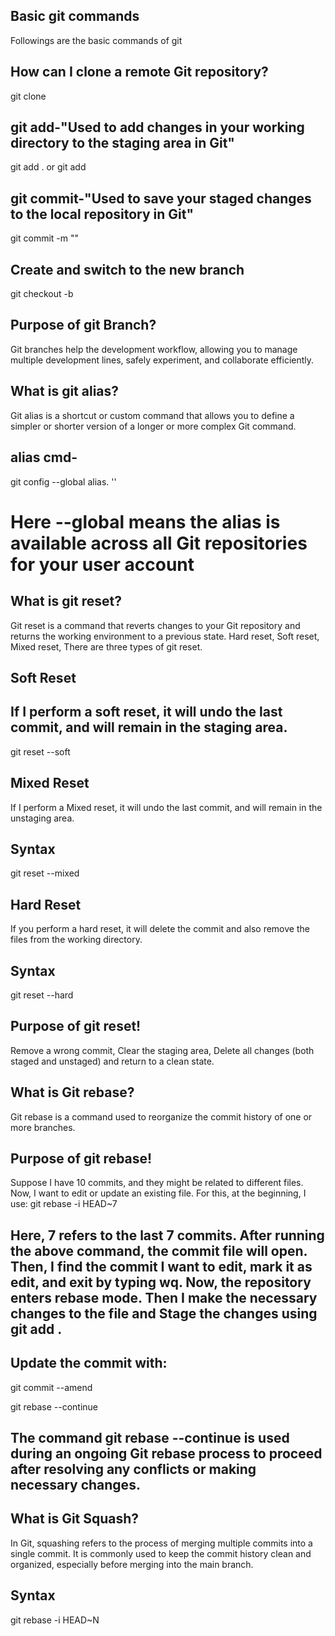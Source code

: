 ## Basic git commands
Followings are the basic commands of git
## How can I clone a remote Git repository?
git clone <remote-repository>

## git add-"Used to add changes in your working directory to the staging area in Git"
git add .
or 
git add <file-name>

## git commit-"Used to save your staged changes to the local repository in Git"
git commit -m "<Your commit message>"

## Create and switch to the new branch
git checkout -b <branch-name>

## Purpose of git Branch?
 Git branches help the development workflow, allowing you to manage multiple development lines, safely experiment, and collaborate efficiently.

## What is git alias?
 Git alias is a shortcut or custom command that allows you to define a simpler or shorter version of a longer or more complex Git command.
## alias cmd-
 git config --global alias.<alias-name> '<git-command>'
# Here --global means the alias is available across all Git repositories for your user account

## What is git reset?
Git reset is a command that reverts changes to your Git repository and returns the working environment to a previous state. Hard reset, Soft reset, Mixed reset, There are three types of git reset. 

## Soft Reset
## If I perform a soft reset, it will undo the last commit, and will remain in the staging area.
git reset --soft <commit>

## Mixed Reset
If I perform a Mixed reset, it will undo the last commit, and will remain in the unstaging area.
## Syntax
git reset --mixed <commit>

## Hard Reset
If you perform a hard reset, it will delete the commit and also remove the files from the working directory.
## Syntax
git reset --hard <commit>

## Purpose of git reset!
 Remove a wrong commit, Clear the staging area, Delete all changes (both staged and unstaged) and return to a clean state.

## What is Git rebase?
Git rebase is a command used to reorganize the commit history of one or more branches.
## Purpose of git rebase!
Suppose I have 10 commits, and they might be related to different files. Now, I want to edit or update an existing file. For this, at the beginning, I use:
git rebase -i HEAD~7
## Here, 7 refers to the last 7 commits. After running the above command, the commit file will open. Then, I find the commit I want to edit, mark it as edit, and exit by typing wq. Now, the repository enters rebase mode. Then I make the necessary changes to the file and Stage the changes using git add .

## Update the commit with:
git commit --amend

git rebase --continue 
## The command git rebase --continue is used during an ongoing Git rebase process to proceed after resolving any conflicts or making necessary changes.

## What is Git Squash?
In Git, squashing refers to the process of merging multiple commits into a single commit. It is commonly used to keep the commit history clean and organized, especially before merging into the main branch.
## Syntax
git rebase -i HEAD~N